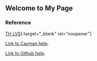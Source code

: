 ## Welcome to My Page


<!-- 
### Bài học khác

[Bai25](./Bai25/index.html)

[TNXH](./TNXH/index.html)
-->
### Reference

[TH LVS](https://thlevansi.hcm.edu.vn){:target="_blank" rel="noopener"}

[Link to Cayman help](./cayman.html).

[Link to Github help](./github_help.html).

